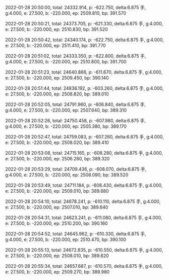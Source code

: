 2022-01-28 20:50:00, total: 24332.914, p: -622.750, delta:6.875 手, g:4.000, e: 27.500, b: -220.000, ep: 2509.810, bp: 391.570

2022-01-28 20:50:21, total: 24373.705, p: -621.330, delta:6.875 手, g:4.000, e: 27.500, b: -220.000, ep: 2510.830, bp: 391.520

2022-01-28 20:50:42, total: 24340.174, p: -622.750, delta:6.875 手, g:4.000, e: 27.500, b: -220.000, ep: 2511.410, bp: 391.770

2022-01-28 20:51:02, total: 24333.350, p: -622.800, delta:6.875 手, g:4.000, e: 27.500, b: -220.000, ep: 2510.800, bp: 391.700

2022-01-28 20:51:23, total: 24640.866, p: -611.670, delta:6.875 手, g:4.000, e: 27.500, b: -220.000, ep: 2509.450, bp: 390.140

2022-01-28 20:51:44, total: 24836.192, p: -603.260, delta:6.875 手, g:4.000, e: 27.500, b: -220.000, ep: 2508.820, bp: 389.010

2022-01-28 20:52:05, total: 24791.960, p: -606.840, delta:6.875 手, g:4.000, e: 27.500, b: -220.000, ep: 2507.640, bp: 389.310

2022-01-28 20:52:26, total: 24750.458, p: -607.980, delta:6.875 手, g:4.000, e: 27.500, b: -220.000, ep: 2505.380, bp: 389.170

2022-01-28 20:52:47, total: 24759.083, p: -607.260, delta:6.875 手, g:4.000, e: 27.500, b: -220.000, ep: 2508.020, bp: 389.410

2022-01-28 20:53:08, total: 24715.165, p: -608.280, delta:6.875 手, g:4.000, e: 27.500, b: -220.000, ep: 2506.280, bp: 389.320

2022-01-28 20:53:29, total: 24709.436, p: -608.070, delta:6.875 手, g:4.000, e: 27.500, b: -220.000, ep: 2508.090, bp: 389.520

2022-01-28 20:53:49, total: 24711.184, p: -608.430, delta:6.875 手, g:4.000, e: 27.500, b: -220.000, ep: 2509.010, bp: 389.680

2022-01-28 20:54:10, total: 24678.241, p: -610.110, delta:6.875 手, g:4.000, e: 27.500, b: -220.000, ep: 2507.010, bp: 389.640

2022-01-28 20:54:31, total: 24623.241, p: -611.080, delta:6.875 手, g:4.000, e: 27.500, b: -220.000, ep: 2510.200, bp: 390.160

2022-01-28 20:54:52, total: 24645.962, p: -610.330, delta:6.875 手, g:4.000, e: 27.500, b: -220.000, ep: 2510.470, bp: 390.100

2022-01-28 20:55:13, total: 24672.835, p: -610.550, delta:6.875 手, g:4.000, e: 27.500, b: -220.000, ep: 2508.010, bp: 389.820

2022-01-28 20:55:34, total: 24657.687, p: -610.570, delta:6.875 手, g:4.000, e: 27.500, b: -220.000, ep: 2509.270, bp: 389.980